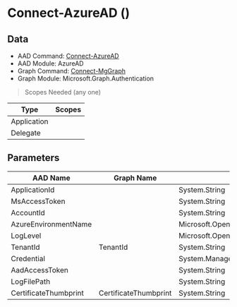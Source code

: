 # Connect-AzureAD ()

## Data

+ AAD Command: [Connect-AzureAD](https://docs.microsoft.com/en-us/powershell/module/AzureAD/Connect-AzureAD)
+ AAD Module: AzureAD
+ Graph Command: [Connect-MgGraph](https://docs.microsoft.com/en-us/powershell/module/Microsoft.Graph.Authentication/Connect-MgGraph)
+ Graph Module: Microsoft.Graph.Authentication

> Scopes Needed (any one)

|Type|Scopes|
|---|---|
|Application||
|Delegate||

## Parameters

|AAD Name|Graph Name|AAD Type|Graph Type|Infos|
|---|---|---|---|---|
|ApplicationId||System.String|||
|MsAccessToken||System.String|||
|AccountId||System.String|||
|AzureEnvironmentName||Microsoft.Open.Azure.AD.CommonLibrary.AzureEnvironment+EnvironmentName|||
|LogLevel||Microsoft.Open.Azure.AD.CommonLibrary.LogLevel|||
|TenantId|TenantId|System.String|System.String||
|Credential||System.Management.Automation.PSCredential|||
|AadAccessToken||System.String|||
|LogFilePath||System.String|||
|CertificateThumbprint|CertificateThumbprint|System.String|System.String||

